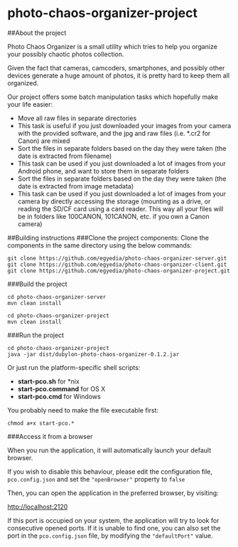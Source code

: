 # photo-chaos-organizer-project

##About the project

Photo Chaos Organizer is a small utility which tries to help you organize your possibly chaotic photos collection.

Given the fact that cameras, camcoders, smartphones, and possibly other devices generate a huge amount of photos, it is pretty hard to keep them all organized.

Our project offers some batch manipulation tasks which hopefully make your life easier:
* Move all raw files in separate directories
 * This task is useful if you just downloaded your images from your camera with the provided software, and the jpg and raw files (i.e. *.cr2 for Canon) are mixed
* Sort the files in separate folders based on the day they were taken (the date is extracted from filename)
 * This task can be used if you just downloaded a lot of images from your Android phone, and want to store them in separate folders
* Sort the files in separate folders based on the day they were taken (the date is extracted from image metadata)
 * This task can be used if you just downloaded a lot of images from your camera by directly accessing the storage (mounting as a drive, or reading the SD/CF card using a card reader. This way all your files will be in folders like 100CANON, 101CANON, etc. if you own a Canon camera)

##Building instructions
###Clone the project components:
	Clone the components in the same directory using the below commands:

    git clone https://github.com/egyedia/photo-chaos-organizer-server.git
    git clone https://github.com/egyedia/photo-chaos-organizer-client.git
    git clone https://github.com/egyedia/photo-chaos-organizer-project.git

###Build the project

    cd photo-chaos-organizer-server
    mvn clean install

    cd photo-chaos-organizer-project
    mvn clean install

###Run the project

    cd photo-chaos-organizer-project
    java -jar dist/dubylon-photo-chaos-organizer-0.1.2.jar

Or just run the platform-specific shell scripts:

* **start-pco.sh** for *nix
* **start-pco.command** for OS X
* **start-pco.cmd** for Windows

You probably need to make the file executable first:

    chmod a+x start-pco.*

###Access it from a browser

When you run the application, it will automatically launch your default browser.

If you wish to disable this behaviour, please edit the configuration file, `pco.config.json` and set the `"openBrowser"` property to `false`

Then, you can open the application in the preferred browser, by visiting:

[http://localhost:2120](http://localhost:2120)

If this port is occupied on your system, the application will try to look for consecutive opened ports. If it is unable to find one, you can also set the port in the `pco.config.json` file, by modifying the `"defaultPort"` value.
